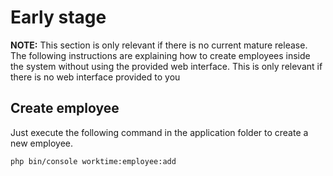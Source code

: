 # Early stage

**NOTE:** This section is only relevant if there is no current mature release.
The following instructions are explaining how to create employees inside the system without using 
the provided web interface. This is only relevant if there is no web interface provided to you

## Create employee

Just execute the following command in the application folder to create a new employee.

```shell
php bin/console worktime:employee:add
```